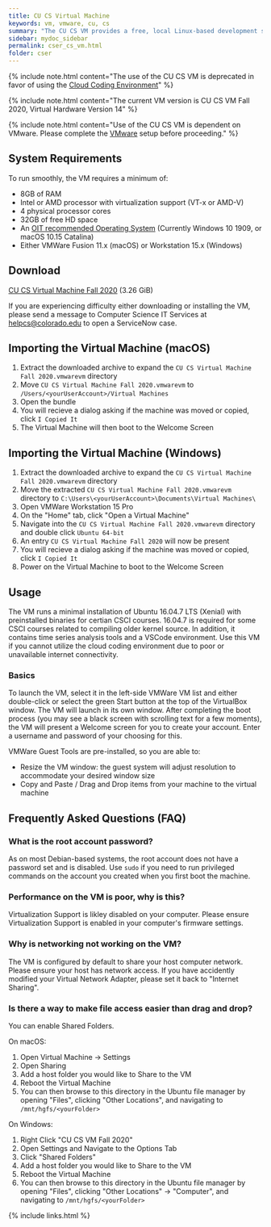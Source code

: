 ```yaml
---
title: CU CS Virtual Machine
keywords: vm, vmware, cu, cs
summary: "The CU CS VM provides a free, local Linux-based development system similar to what we run in our labs. It is primarily used in CS undergraduate courses to ensure all students, teachers, and TAs are using the same standardized environment."
sidebar: mydoc_sidebar
permalink: cser_cs_vm.html
folder: cser
---
```


{% include note.html content="The use of the CU CS VM is deprecated in favor of using the <a href='/coding_environment_landing_page.html'>Cloud Coding Environment</a>" %}

{% include note.html content="The current VM version is CU CS VM Fall 2020, Virtual Hardware Version 14" %}

{% include note.html content="Use of the CU CS VM is dependent on VMware. Please complete the [VMware](/cser_vmware.html) setup before proceeding." %}

## System Requirements

To run smoothly, the VM requires a minimum of:

* 8GB of RAM
* Intel or AMD processor with virtualization support (VT-x or AMD-V)
* 4 physical processor cores
* 32GB of free HD space
* An [OIT recommended Operating System](https://oit.colorado.edu/software-hardware/software-lifecycle) (Currently Windows 10 1909, or macOS 10.15 Catalina)
* Either VMWare Fusion 11.x (macOS) or Workstation 15.x (Windows)

## Download

[CU CS Virtual Machine Fall 2020](https://foundation.cs.colorado.edu/vm/CU-CS-VM-Fall-2020.zip) (3.26 GiB)

If you are experiencing difficulty either downloading or installing the VM, please send a message to Computer Science IT Services at [helpcs@colorado.edu](mailto:helpcs@colorado.edu) to open a ServiceNow case.

## Importing the Virtual Machine (macOS)

1) Extract the downloaded archive to expand the `CU CS Virtual Machine Fall 2020.vmwarevm` directory   
2) Move `CU CS Virtual Machine Fall 2020.vmwarevm` to `/Users/<yourUserAccount>/Virtual Machines`  
3) Open the bundle  
4) You will recieve a dialog asking if the machine was moved or copied, click `I Copied It`  
5) The Virtual Machine will then boot to the Welcome Screen  

## Importing the Virtual Machine (Windows)

1) Extract the downloaded archive to expand the `CU CS Virtual Machine Fall 2020.vmwarevm` directory  
2) Move the extracted `CU CS Virtual Machine Fall 2020.vmwarevm` directory to `C:\Users\<yourUserAccount>\Documents\Virtual Machines\`  
3) Open VMWare Workstation 15 Pro  
4) On the "Home" tab, click "Open a Virtual Machine"  
5) Navigate into the `CU CS Virtual Machine Fall 2020.vmwarevm` directory and double click `Ubuntu 64-bit`  
6) An entry `CU CS Virtual Machine Fall 2020` will now be present  
7) You will recieve a dialog asking if the machine was moved or copied, click `I Copied It`  
8) Power on the Virtual Machine to boot to the Welcome Screen  

## Usage

The VM runs a minimal installation of Ubuntu 16.04.7 LTS (Xenial) with preinstalled binaries for certian CSCI courses. 16.04.7 is required for some CSCI courses related to compiling older kernel source. In addition, it contains time series analysis tools and a VSCode environment. Use this VM if you cannot utilize the cloud coding environment due to poor or unavailable internet connectivity.

### Basics

To launch the VM, select it in the left-side VMWare VM list and either double-click or select the green Start button at the top of the VirtualBox window. The VM will launch in its own window. After completing the boot process (you may see a black screen with scrolling text for a few moments), the VM will present a Welcome screen for you to create your account. Enter a username and password of your choosing for this.

VMWare Guest Tools are pre-installed, so you are able to:
* Resize the VM window: the guest system will adjust resolution to accommodate your desired window size
* Copy and Paste / Drag and Drop items from your machine to the virtual machine

## Frequently Asked Questions (FAQ)

### What is the root account password?

As on most Debian-based systems, the root account does not have a password set and is disabled. Use `sudo` if you need to run privileged commands on the account you created when you first boot the machine.

### Performance on the VM is poor, why is this?
Virtualization Support is likley disabled on your computer. Please ensure Virtualization Support is enabled in your computer's firmware settings.

### Why is networking not working on the VM?

The VM is configured by default to share your host computer network. Please ensure your host has network access.
If you have accidently modified your Virtual Network Adapter, please set it back to "Internet Sharing".

### Is there a way to make file access easier than drag and drop?

You can enable Shared Folders.

On macOS:  
1) Open Virtual Machine -> Settings  
2) Open Sharing  
3) Add a host folder you would like to Share to the VM  
4) Reboot the Virtual Machine  
5) You can then browse to this directory in the Ubuntu file manager by opening "Files", clicking "Other Locations", and navigating to `/mnt/hgfs/<yourFolder>`  

On Windows:  
1) Right Click "CU CS VM Fall 2020"  
2) Open Settings and Navigate to the Options Tab  
3) Click "Shared Folders"  
3) Add a host folder you would like to Share to the VM  
4) Reboot the Virtual Machine  
5) You can then browse to this directory in the Ubuntu file manager by opening "Files", clicking "Other Locations" -> "Computer", and navigating to `/mnt/hgfs/<yourFolder>`  

{% include links.html %}
